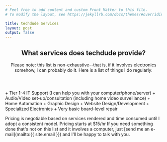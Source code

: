 ```yaml
---
# Feel free to add content and custom Front Matter to this file.
# To modify the layout, see https://jekyllrb.com/docs/themes/#overriding-theme-defaults

title: techdude Services 
layout: post
output: false
---
```

<header class="major">
    <h2>What services does techdude provide?</h2>
    Please note: this list is non-exhaustive--that is, if it involves electronics somehow, I can probably do it. Here is a list of things I do regularly:
</header>
<style>
    ul {
        margin-top: 1em;
        margin-left: 1em;
    }
</style>
+ Tier 1-4 IT Support (I can help you with your computer/phone/server)
+ Audio/Video set-up/consultation (including home video surveillance)
+ Home Automation
+ Graphic Design
+ Website Design/Development
+ Specialized Electronics
+ Very basic board-level repair

Pricing is negotiable based on services rendered and time consumed until I adopt a consistent model. Pricing starts at $15/hr If you need something done that's not on this list and it involves a computer, just [send me an e-mail](mailto:{{ site.email }}) and I'll be happy to talk with you.
